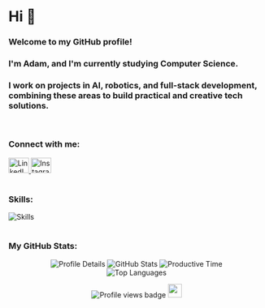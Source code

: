 <h1 align="left">Hi 👋</h1>
<h3>Welcome to my GitHub profile!</h3>
<h3 align="left">I'm Adam, and I'm currently studying Computer Science.</h3>
<h3 align="left">I work on projects in AI, robotics, and full-stack development, combining these areas to build practical and creative tech solutions.</h3>
<br>

<h3 align="left">Connect with me:</h3>
<p align="left">
  <a href="https://linkedin.com/in/adam-ai" target="blank">
    <img src="https://raw.githubusercontent.com/rahuldkjain/github-profile-readme-generator/master/src/images/icons/Social/linked-in-alt.svg" alt="LinkedIn" height="30" width="40" />
  </a>
  <a href="https://instagram.com/cocopaelle" target="blank">
    <img src="https://raw.githubusercontent.com/rahuldkjain/github-profile-readme-generator/master/src/images/icons/Social/instagram.svg" alt="Instagram" height="30" width="40" />
  </a>
</p>

<h1></h1>

<h3 align="left">Skills:</h3>
<p align="left">
  <img src="https://go-skill-icons.vercel.app/api/icons?i=python,js,java,react,aws,pytorch,express,firebase,mongodb,mysql,nodejs,opencv,git,cpp,tensorflow,scikit-learn&theme=dark&perline=50" alt="Skills" />
</p>

<h1></h1>

<h3 align="left">My GitHub Stats:</h3>
<div align="center">
  <!-- Profile Details -->
  <picture>
    <img alt="Profile Details"
      src="http://github-profile-summary-cards.vercel.app/api/cards/profile-details?username=adam-a-i&theme=dark">
  </picture>

  <!-- GitHub Stats -->
  <picture>
    <img alt="GitHub Stats"
      src="http://github-profile-summary-cards.vercel.app/api/cards/stats?username=adam-a-i&theme=dark">
  </picture>

  <!-- Productive Time -->
  <picture>
    <img alt="Productive Time"
      src="http://github-profile-summary-cards.vercel.app/api/cards/productive-time?username=adam-a-i&theme=dark&utcOffset=8">
  </picture>

  <br>

  <!-- Top Languages -->
  <picture>
    <img alt="Top Languages"
      src="https://github-readme-stats.vercel.app/api/top-langs/?username=adam-a-i&layout=compact&theme=dark&utcOffset=8">
  </picture>

  <br>
  
  <!-- Profile Views -->
  <p align="center">
    <img src="https://komarev.com/ghpvc/?username=adam-a-i&label=Profile%20views&color=999999&style=flat" alt="Profile views badge" />
    <img src="https://i.giphy.com/media/v1.Y2lkPTc5MGI3NjExamZrcmUyN3NxNGd1Yjk3bWdzaGF1Zm5zMXVnem45ZHo2dnV5aGdvdiZlcD12MV9pbnRlcm5hbF9naWZfYnlfaWQmY3Q9Zw/z1HdiobjzYIrm/giphy.gif" width="27"/>
  </p>
</div>
